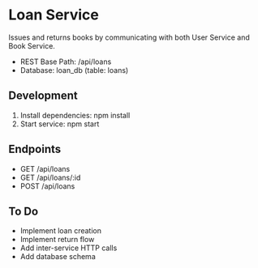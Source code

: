 # Loan Service

Issues and returns books by communicating with both User Service and Book Service.

- REST Base Path: /api/loans
- Database: loan_db (table: loans)

## Development

1. Install dependencies:
   npm install
2. Start service:
   npm start

## Endpoints
- GET /api/loans
- GET /api/loans/:id
- POST /api/loans

## To Do
- Implement loan creation
- Implement return flow
- Add inter-service HTTP calls
- Add database schema
